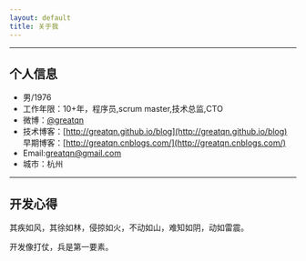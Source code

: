 ```yaml
---
layout: default
title: 关于我
---
```


---

## 个人信息

 - 男/1976
 - 工作年限：10+年，程序员,scrum master,技术总监,CTO
 - 微博：[@greatqn](http://weibo.com/greatqn)
 - 技术博客：[http://greatqn.github.io/blog](http://greatqn.github.io/blog)  早期博客：[http://greatqn.cnblogs.com/](http://greatqn.cnblogs.com/)
 - Email:greatqn@gmail.com
 - 城市：杭州

---

## 开发心得

其疾如风，其徐如林，侵掠如火，不动如山，难知如阴，动如雷震。

开发像打仗，兵是第一要素。


